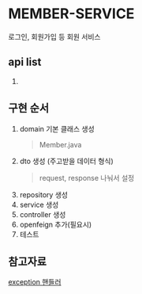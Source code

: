 # MEMBER-SERVICE
로그인, 회원가입 등 회원 서비스

## api list
1. 


## 구현 순서
1. domain 기본 클래스 생성
    > Member.java
2. dto 생성 (주고받을 데이터 형식)
    > request, response 나눠서 설정
3. repository 생성
4. service 생성
5. controller 생성
6. openfeign 추가(필요시)
7. 테스트

## 참고자료
[exception 핸들러](https://jyami.tistory.com/55)